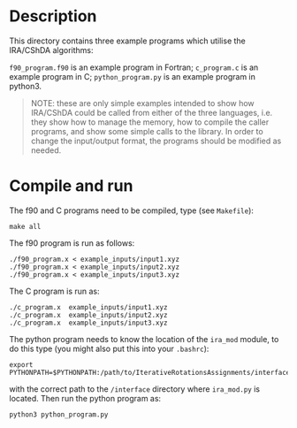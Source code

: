 # Description

This directory contains three example programs which utilise the IRA/CShDA algorithms:

 `f90_program.f90` is an example program in Fortran;
 `c_program.c` is an example program in C;
 `python_program.py` is an example program in python3.

> NOTE: these are only simple examples intended to show how IRA/CShDA could be called from either of the three languages, i.e. they show how to manage the memory, how to compile the caller programs, and show some simple calls to the library. In order to change the input/output format, the programs should be modified as needed.


# Compile and run

The f90 and C programs need to be compiled, type (see `Makefile`):

    make all

The f90 program is run as follows:

    ./f90_program.x < example_inputs/input1.xyz
    ./f90_program.x < example_inputs/input2.xyz
    ./f90_program.x < example_inputs/input3.xyz

The C program is run as:

    ./c_program.x  example_inputs/input1.xyz
    ./c_program.x  example_inputs/input2.xyz
    ./c_program.x  example_inputs/input3.xyz

The python program needs to know the location of the `ira_mod` module, to do this type (you might also put this into your `.bashrc`):

    export PYTHONPATH=$PYTHONPATH:/path/to/IterativeRotationsAssignments/interface

with the correct path to the `/interface` directory where `ira_mod.py` is located.
Then run the python program as:

    python3 python_program.py
